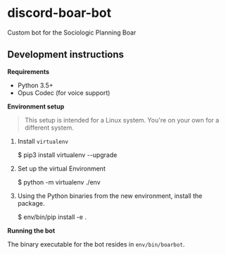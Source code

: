 # discord-boar-bot
Custom bot for the Sociologic Planning Boar

## Development instructions

**Requirements**

* Python 3.5+
* Opus Codec (for voice support)

**Environment setup**

> This setup is intended for a Linux system. You're on your own for a different
system.

1. Install `virtualenv`

    $ pip3 install virtualenv --upgrade

2. Set up the virtual Environment

    $ python -m virtualenv ./env

3. Using the Python binaries from the new environment,
   install the package.

    $ env/bin/pip install -e .

**Running the bot**

The binary executable for the bot resides in `env/bin/boarbot`. 
